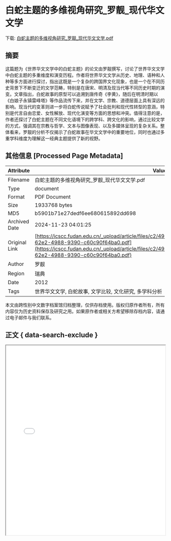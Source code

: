 # 白蛇主题的多维视角研究_罗靓_现代华文文学

<!-- tcd_download_link -->
下载: [白蛇主题的多维视角研究_罗靓_现代华文文学.pdf](白蛇主题的多维视角研究_罗靓_现代华文文学.pdf)
<!-- tcd_download_link_end -->

## 摘要

<!-- tcd_abstract -->
这篇题为《世界华文文学中的白蛇主题》的论文由罗靓撰写，讨论了世界华文文学中白蛇主题的多重维度和演变历程。作者将世界华文文学从历史、地理、语种和人种等多方面进行探讨，指出这既是一个复杂的跨国界文化现象，也是一个在不同历史背景下不断变迁的文学范畴，特别是在唐宋、明清及现当代等不同历史时期的演变。文章指出，白蛇故事的原型可以追溯到唐传奇《李黄》，随后在明清时期以《白娘子永镇雷峰塔》等作品流传下来，并在文学、宗教、道德层面上具有深远的影响。现当代的变革则进一步将白蛇传说赋予了社会批判和现代性转型的意涵，特别是代言自由恋爱、女性解放、现代化演变等方面的思想和冲突。值得注意的是，作者还探讨了白蛇主题在不同文化语境下的跨学科、跨文化的影响，通过比较文学的方式，强调其在宗教与哲学、文本与图像表现、以及多媒体呈现的复杂关系。整体看来，罗靓的分析不仅揭示了白蛇故事在华文文学中的重要地位，同时也通过多重学科维度为理解这一经典主题提供了新的视野。

<!-- tcd_abstract_end -->

## 其他信息 [Processed Page Metadata]

| Attribute       | Value                                  |
|-----------------|----------------------------------------|
| Filename        | 白蛇主题的多维视角研究_罗靓_现代华文文学.pdf                             |
| Type            | document                                 |
| Format          | PDF Document                               |
| Size            | 1933768 bytes                           |
| MD5             | b5901b71e27dedf6ee680615892dd698                                  |
| Archived Date   | 2024-11-23 04:01:25                             |
| Original Link   | [https://icscc.fudan.edu.cn/_upload/article/files/c2/49/025d0ee14314a4895599dd3f0e5e/11a6a6b8-62e2-4988-9390-c60c90f64ba0.pdf](https://icscc.fudan.edu.cn/_upload/article/files/c2/49/025d0ee14314a4895599dd3f0e5e/11a6a6b8-62e2-4988-9390-c60c90f64ba0.pdf)                         |
| Author          | 罗靓                               |
| Region          | 瑞典                               |
| Date            | 2012                                 |
| Tags            | 世界华文文学, 白蛇故事, 文学比较, 文化研究, 多学科分析                                 |

本文由跨性别中文数字档案馆归档整理，仅供存档使用。版权归原作者所有，所有内容仅为历史资料保存及研究之用。如果原作者或相关方希望移除存档内容，请通过电子邮件与我们联系。

## 正文 { data-search-exclude }

<!-- tcd_main_text -->
<iframe src="../白蛇主题的多维视角研究_罗靓_现代华文文学.pdf" width="100%" height="600px">
    <p>无法显示PDF，请下载查看。</p>
</iframe>
<!-- tcd_main_text_end -->

